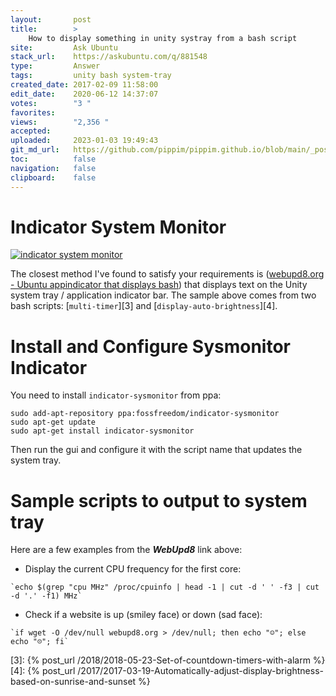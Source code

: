 ```yaml
---
layout:       post
title:        >
    How to display something in unity systray from a bash script
site:         Ask Ubuntu
stack_url:    https://askubuntu.com/q/881548
type:         Answer
tags:         unity bash system-tray
created_date: 2017-02-09 11:58:00
edit_date:    2020-06-12 14:37:07
votes:        "3 "
favorites:    
views:        "2,356 "
accepted:     
uploaded:     2023-01-03 19:49:43
git_md_url:   https://github.com/pippim/pippim.github.io/blob/main/_posts/2017/2017-02-09-How-to-display-something-in-unity-systray-from-a-bash-script.md
toc:          false
navigation:   false
clipboard:    false
---
```


# Indicator System Monitor

[![indicator system monitor][1]][1]

The closest method I've found to satisfy your requirements is ([webupd8.org - Ubuntu appindicator that displays bash][2]) that displays text on the Unity system tray / application indicator bar. The sample above comes from two bash scripts: [`multi-timer`][3] and [`display-auto-brightness`][4].

# Install and Configure Sysmonitor Indicator

You need to install `indicator-sysmonitor` from ppa:

``` 
sudo add-apt-repository ppa:fossfreedom/indicator-sysmonitor
sudo apt-get update
sudo apt-get install indicator-sysmonitor
```

Then run the gui and configure it with the script name that updates the system tray.

# Sample scripts to output to system tray

Here are a few examples from the ***WebUpd8*** link above:

- Display the current CPU frequency for the first core:

``` 
`echo $(grep "cpu MHz" /proc/cpuinfo | head -1 | cut -d ' ' -f3 | cut -d '.' -f1) MHz`
```

- Check if a website is up (smiley face) or down (sad face):

``` 
`if wget -O /dev/null webupd8.org > /dev/null; then echo "☺"; else echo "☹"; fi`
```


  [1]: https://i.stack.imgur.com/Zh8Wh.gif
  [2]: http://www.webupd8.org/2014/05/ubuntu-appindicator-that-displays-bash.html
  [3]: {% post_url /2018/2018-05-23-Set-of-countdown-timers-with-alarm %}
  [4]: {% post_url /2017/2017-03-19-Automatically-adjust-display-brightness-based-on-sunrise-and-sunset %}
